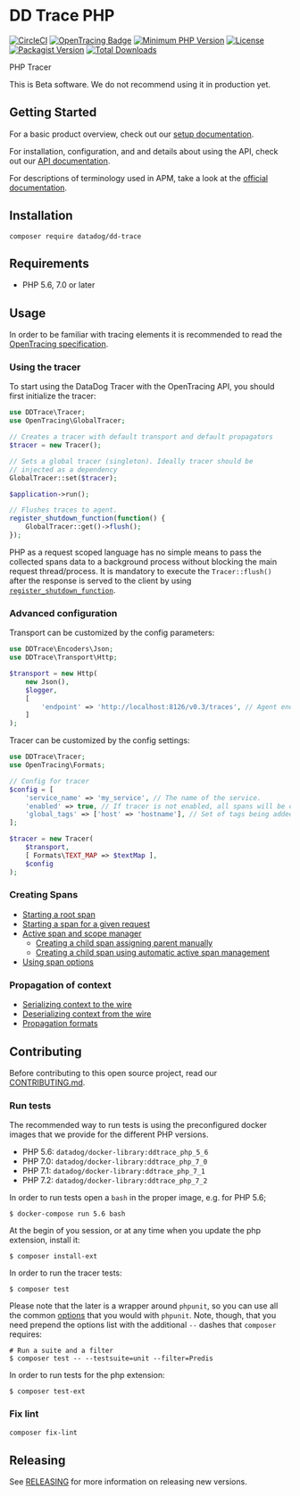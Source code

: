 # DD Trace PHP

[![CircleCI](https://circleci.com/gh/DataDog/dd-trace-php/tree/master.svg?style=svg)](https://circleci.com/gh/DataDog/dd-trace-php/tree/master)
[![OpenTracing Badge](https://img.shields.io/badge/OpenTracing-enabled-blue.svg)](http://opentracing.io)
[![Minimum PHP Version](https://img.shields.io/badge/php-%3E%3D%205.6-8892BF.svg)](https://php.net/)
[![License](https://img.shields.io/badge/License-BSD%203--Clause-blue.svg)](LICENSE)
[![Packagist Version](https://img.shields.io/packagist/v/datadog/dd-trace.svg)](https://packagist.org/packages/datadog/dd-trace)
[![Total Downloads](https://img.shields.io/packagist/dt/datadog/dd-trace.svg)](https://packagist.org/packages/datadog/dd-trace)

PHP Tracer

This is Beta software. We do not recommend using it in production yet.

## Getting Started

For a basic product overview, check out our [setup documentation](https://docs.datadoghq.com/tracing/setup/php/).

For installation, configuration, and and details about using the API, check out our [API documentation](docs/getting_started.md).

For descriptions of terminology used in APM, take a look at the [official documentation](https://docs.datadoghq.com/tracing/visualization/).

## Installation

```
composer require datadog/dd-trace
```

## Requirements

- PHP 5.6, 7.0 or later

## Usage

In order to be familiar with tracing elements it is recommended to read the [OpenTracing specification](https://github.com/opentracing/specification/blob/master/specification.md).

### Using the tracer

To start using the DataDog Tracer with the OpenTracing API, you should first initialize the tracer:

```php
use DDTrace\Tracer;
use OpenTracing\GlobalTracer;

// Creates a tracer with default transport and default propagators
$tracer = new Tracer();

// Sets a global tracer (singleton). Ideally tracer should be
// injected as a dependency
GlobalTracer::set($tracer);

$application->run();

// Flushes traces to agent.
register_shutdown_function(function() {
    GlobalTracer::get()->flush();
});
```

PHP as a request scoped language has no simple means to pass the collected spans data to a background process without blocking the main request thread/process. It is mandatory to execute the `Tracer::flush()` after the response is served to the client by using [`register_shutdown_function`](http://php.net/manual/en/function.register-shutdown-function.php).

### Advanced configuration

Transport can be customized by the config parameters:

```php
use DDTrace\Encoders\Json;
use DDTrace\Transport\Http;

$transport = new Http(
    new Json(),
    $logger,
    [
        'endpoint' => 'http://localhost:8126/v0.3/traces', // Agent endpoint
    ]
);
```

Tracer can be customized by the config settings:

```php
use DDTrace\Tracer;
use OpenTracing\Formats;

// Config for tracer
$config = [
    'service_name' => 'my_service', // The name of the service.
    'enabled' => true, // If tracer is not enabled, all spans will be created as noop.
    'global_tags' => ['host' => 'hostname'], // Set of tags being added to every span.
];

$tracer = new Tracer(
    $transport,
    [ Formats\TEXT_MAP => $textMap ],
    $config
);
```

### Creating Spans

- [Starting a root span](https://github.com/opentracing/opentracing-php#starting-an-empty-trace-by-creating-a-root-span)
- [Starting a span for a given request](https://github.com/opentracing/opentracing-php#creating-a-span-given-an-existing-request)
- [Active span and scope manager](https://github.com/opentracing/opentracing-php#active-spans-and-scope-manager)
  - [Creating a child span assigning parent manually](https://github.com/opentracing/opentracing-php#creating-a-child-span-assigning-parent-manually)
  - [Creating a child span using automatic active span management](https://github.com/opentracing/opentracing-php#creating-a-child-span-using-automatic-active-span-management)
- [Using span options](https://github.com/opentracing/opentracing-php#using-span-options)

### Propagation of context

- [Serializing context to the wire](https://github.com/opentracing/opentracing-php#serializing-to-the-wire)
- [Deserializing context from the wire](https://github.com/opentracing/opentracing-php#deserializing-from-the-wire)
- [Propagation formats](https://github.com/opentracing/opentracing-php#propagation-formats)

## Contributing

Before contributing to this open source project, read our [CONTRIBUTING.md](https://github.com/DataDog/dd-trace-php/blob/master/CONTRIBUTING.md).

### Run tests

The recommended way to run tests is using the preconfigured docker images that we provide for the different PHP versions.

  - PHP 5.6: `datadog/docker-library:ddtrace_php_5_6`
  - PHP 7.0: `datadog/docker-library:ddtrace_php_7_0`
  - PHP 7.1: `datadog/docker-library:ddtrace_php_7_1`
  - PHP 7.2: `datadog/docker-library:ddtrace_php_7_2`

In order to run tests open a `bash` in the proper image, e.g. for PHP 5.6;

    $ docker-compose run 5.6 bash

At the begin of you session, or at any time when you update the php extension, install it:

    $ composer install-ext

In order to run the tracer tests:

    $ composer test


Please note that the later is a wrapper around `phpunit`, so you can use all the common
[options](https://phpunit.de/manual/5.7/en/textui.html#textui.clioptions) that you would with `phpunit`. Note, though,
that you need prepend the options list with the additional `--` dashes that `composer` requires:

    # Run a suite and a filter
    $ composer test -- --testsuite=unit --filter=Predis

In order to run tests for the php extension:

    $ composer test-ext

### Fix lint

```bash
composer fix-lint
```

## Releasing

See [RELEASING](RELEASING.md) for more information on releasing new versions.
